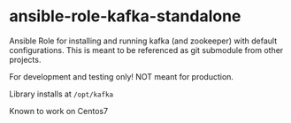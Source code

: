 # ansible-role-kafka-standalone
Ansible Role for installing and running kafka (and zookeeper) with default configurations. This is meant to be referenced as git submodule from other projects.

For development and testing only! NOT meant for production.

Library installs at `/opt/kafka`

Known to work on Centos7
